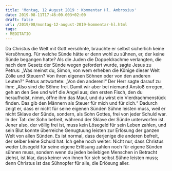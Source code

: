 ```yaml
---
title: 'Montag, 12 August 2019 : Kommentar Hl. Ambrosius'
date: 2019-08-11T17:46:00.003+02:00
draft: false
url: /2019/08/montag-12-august-2019-kommentar-hl.html
tags: 
- MEDITATIO
---
```


Da Christus die Welt mit Gott versöhnte, brauchte er selbst sicherlich keine Versöhnung. Für welche Sünde hätte er denn wohl zu sühnen, er, der keine Sünde begangen hatte? Als die Juden die Doppeldrachme verlangten, die nach dem Gesetz der Sünde wegen gefordert wurde, sagte Jesus zu Petrus: „Was meinst du, Simon, von wem erheben die Könige dieser Welt Zölle und Steuern? Von ihren eigenen Söhnen oder von den anderen Leuten?“ Petrus antwortete: „Von den anderen!“ Der Herr sagte darauf zu ihm: „Also sind die Söhne frei. Damit wir aber bei niemand Anstoß erregen, geh an den See und wirf die Angel aus; den ersten Fisch, den du heraufholst, nimm, öffne ihm das Maul, und du wirst ein Vierdrachmenstück finden. Das gib den Männern als Steuer für mich und für dich.“ Dadurch zeigt er, dass er nicht für seine eigenen Sünden Sühne leisten muss, weil er nicht Sklave der Sünde, sondern, als Sohn Gottes, frei von jeder Schuld war. In der Tat: der Sohn befreit, während der Sklave der Sünde unterworfen ist. Jener also, der völlig frei ist, muss kein Lösegeld für sein Leben zahlen, und sein Blut konnte überreiche Genugtuung leisten zur Erlösung der ganzen Welt von allen Sünden. Es ist normal, dass derjenige die anderen befreit, der selber keine Schuld hat. Ich gehe noch weiter: Nicht nur, dass Christus weder Lösegeld für seine eigene Erlösung zahlen noch für eigene Sünden sühnen muss, sondern wenn du jeden beliebigen Menschen in Betracht ziehst, ist klar, dass keiner von ihnen für sich selbst Sühne leisten muss; denn Christus ist das Sühnopfer für alle, die Erlösung aller.